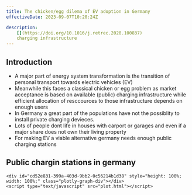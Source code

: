 ```yaml
---
title: The chicken/egg dilema of EV adoption in Germany
effectiveDate: 2023-09-07T10:20:24Z

description:
    [](https://doi.org/10.1016/j.retrec.2020.100837)
    charging infrastructure
---
```


## Introduction
- A major part of energy system transformation is the transition of personal transport towards electric vehicles (EV)
- Meanwhile this faces a classical chicken or egg problem as market acceptance is based on available (public) charging infrastructure while efficient allocation of resccources to those infrastructure depends on enough users
- In Germany a great part of the populations have not the possiblity to install private charging devieces.
- Lots of people dont life in houses with carport or garages and even if a major share does not own their living property
- For making EV a viable alternative germany needs enough public charging stations

## Public chargin stations in germany

<script src="https://cdn.plot.ly/plotly-latest.min.js"></script>
    <div id="cd52e831-399a-403d-9bb2-0c56214b1d38" style="height: 100%; width: 100%;" class="plotly-graph-div"></div>
	<script type="text/javascript" src="plot.html"></script>

